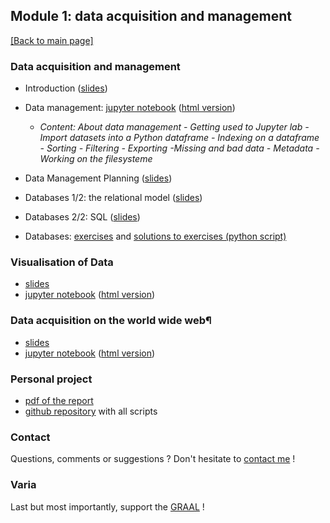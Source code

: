## Module 1: data acquisition and management

[[Back to main page]](../index.md)

### Data acquisition and management
- Introduction ([slides](pdf_lectures/Data_Acquisition_and_Management_1.pdf))

- Data management: [jupyter notebook](nb_lectures/M1-D1-DM.ipynb) ([html version](nb_lectures/M1-D1-DM.html))
    - *Content:  About data management - Getting used to Jupyter lab - Import datasets into a Python dataframe - Indexing on a dataframe - Sorting - Filtering - Exporting -Missing and bad data - Metadata - Working on the filesysteme*

- Data Management Planning ([slides](pdf_lectures/DataManagementPlanning.pdf))
- Databases 1/2: the relational model ([slides](pdf_lectures/Databases_1-relmod.pdf))
- Databases 2/2: SQL ([slides](pdf_lectures/Databases_2-sql.pdf))
- Databases: [exercises](pdf_lectures/Databases_exercises.pdf) and [solutions to exercises (python script)](pdf_lectures/Databases_access-sql.py)



### Visualisation of Data
- [slides](pdf_lectures/Data_Acquisition_and_Management_2.pdf)
- [jupyter notebook](nb_lectures/M1-D2-DV.ipynb) ([html version](nb_lectures/M1-D2-DV.html))

### Data acquisition on the world wide web¶
- [slides](pdf_lectures/Data_Acquisition_and_Management_3.pdf)
- [jupyter notebook](nb_lectures/M1-D3-WWW.ipynb) ([html version](nb_lectures/M1-D3-WWW.html))

### Personal project
- [pdf of the report](my_project/CAS-ADS-M1-Project_mzufferey.pdf)
- [github repository](https://github.com/marzuf/CAS_ADS/tree/master/CAS_2020_M1) with all scripts 

### Contact

Questions, comments or suggestions ? Don't hesitate to [contact me](zufferey.marie@bluewin.ch) !


### Varia

Last but most importantly, support the [GRAAL](http://graal-defenseanimale.org) !


